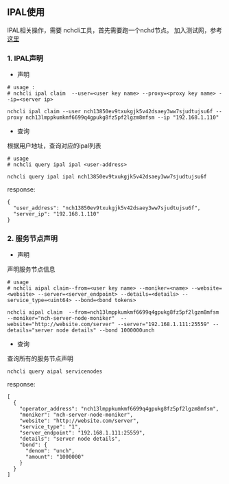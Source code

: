 ## IPAL使用

IPAL相关操作，需要 nchcli工具，首先需要跑一个nchd节点。 加入测试网，参考[这里](../get-started/how-to-join-alphanet.md)

### 1. IPAL声明

* 声明

```shell
# usage :
# nchcli ipal claim  --user=<user key name> --proxy=<proxy key name> --ip=<server ip>

nchcli ipal claim --user nch13850ev9txukgjk5v42dsaey3ww7sjudtujsu6f --proxy nch13lmppkumkmf6699q4gpukg8fz5pf2lgzm8mfsm --ip "192.168.1.110"
```

* 查询

根据用户地址，查询对应的ipal列表

```shell
# usage
# nchcli query ipal ipal <user-address>

nchcli query ipal ipal nch13850ev9txukgjk5v42dsaey3ww7sjudtujsu6f
```

response:

```shell
{
  "user_address": "nch13850ev9txukgjk5v42dsaey3ww7sjudtujsu6f",
  "server_ip": "192.168.1.110"
}

```

### 2. 服务节点声明

* 声明

声明服务节点信息

```shell
# usage
# nchcli aipal claim--from=<user key name> --moniker=<name> --website=<website> --server=<server_endpoint> --details=<details> --service_type=<uint64> --bond=<bond tokens>

nchcli aipal claim  --from=nch13lmppkumkmf6699q4gpukg8fz5pf2lgzm8mfsm --moniker="nch-server-node-moniker"  --website="http://website.com/server" --server="192.168.1.111:25559" --details="server node details" --bond 1000000unch
```

* 查询

查询所有的服务节点声明

```shell
nchcli query aipal servicenodes
```

response:

```shell
[
  {
    "operator_address": "nch13lmppkumkmf6699q4gpukg8fz5pf2lgzm8mfsm",
    "moniker": "nch-server-node-moniker",
    "website": "http://website.com/server",
    "service_type": "1",
    "server_endpoint": "192.168.1.111:25559",
    "details": "server node details",
    "bond": {
      "denom": "unch",
      "amount": "1000000"
    }
  }
]
```

